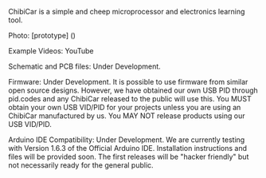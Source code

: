 ChibiCar is a simple and cheep microprocessor and electronics learning tool.

Photo: [prototype] ()

Example Videos: YouTube

Schematic and PCB files: Under Development. 

Firmware: Under Development. It is possible to use firmware from similar open source designs. However, we have obtained our own USB PID through pid.codes and any ChibiCar released to the public will use this. You MUST obtain your own USB VID/PID for your projects unless you are using an ChibiCar manufactured by us. You MAY NOT release products using our USB VID/PID.

Arduino IDE Compatibility: Under Development. We are currently testing with Version 1.6.3 of the Official Arduino IDE. Installation instructions and files will be provided soon. The first releases will be "hacker friendly" but not necessarily ready for the general public.

